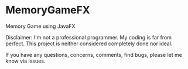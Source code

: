 # MemoryGameFX

Memory Game using JavaFX

Disclaimer: I'm not a professional programmer. My coding is far from perfect. This project is neither considered completely done nor ideal.

If you have any questions, concerns, comments, find bugs, please let me know via issues.
